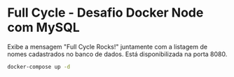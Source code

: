 # Full Cycle - Desafio Docker Node com MySQL

Exibe a mensagem "Full Cycle Rocks!" juntamente com a listagem de nomes cadastrados no banco de dados. Está disponibilizada na porta 8080.

```bash
docker-compose up -d
```
